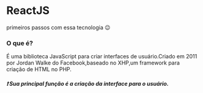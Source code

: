 # ReactJS
primeiros passos com essa tecnologia 😉

### O que é?
É uma biblioteca JavaScript para criar interfaces de usuário.Criado em 2011 por Jordan Walke do Facebook,baseado no XHP,um framework para criação de HTML no PHP.
##### ❗ Sua principal função é a criação da interface para o usuário.
